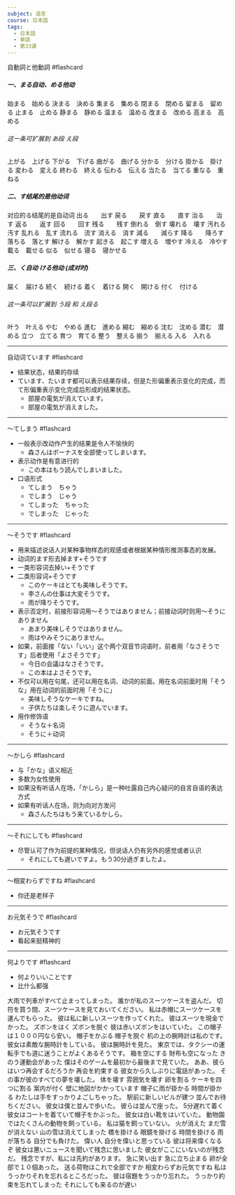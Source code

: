 ```yaml
---
subject: 语言
course: 日本語
tags:
  - 日本語
  - 単語
  - 第33课
---
```

自動詞と他動詞 #flashcard 
##### 一、まる自动、める他动
始まる　始める
決まる　決める
集まる　集める
閉まる　閉める
留まる　留める
止まる　止める
静まる　静める
温まる　温める
改まる　改める
高まる　高める
###### 这一条可扩展到 あ段 え段
上がる　上げる
下がる　下げる
曲がる　曲げる
分かる　分ける
掛かる　掛ける
変わる　変える
終わる　終える
伝わる　伝える
当たる　当てる
重なる　重ねる
##### 二、す结尾的是他动词 
对应的る结尾的是自动词
出る　　出す
戻る　　戻す
直る　　直す
治る　　治す
返る　　返す
回る　　回す
残る　　残す
倒れる　倒す
壊れる　壊す
汚れる　汚す
乱れる　乱す
流れる　流す
消える　消す
減る　　減らす
降る　　降ろす
落ちる　落とす
解ける　解かす
起きる　起こす
増える　増やす
冷える　冷やす
載る　載せる
似る　似せる
寝る　寝かせる
##### 三、く自动 ける他动 (成对时)
届く　届ける
続く　続ける
着く　着ける
開く　開ける
付く　付ける
###### 这一条可以扩展到 う段 和 え段る
叶う　叶える
やむ　やめる
進む　進める
縮む　縮める
沈む　沈める
潜む　潜める
立つ　立てる
育つ　育てる
整う　整える
揃う　揃える
入る　入れる 
<!--ID: 1739258017387-->




---



自动词ています #flashcard 
- 结果状态，结果的存续
- ています、たいます都可以表示结果存续，但是た形偏重表示变化的完成，而て形偏重表示变化完成后形成的结果状态。
	- 部屋の電気が消えています。
	- 部屋の電気が消えました。
<!--ID: 1739258017405-->



---



～てしまう #flashcard 
- 一般表示改动作产生的结果是令人不愉快的
	- 森さんはボーナスを全部使ってしまいます。
- 表示动作是有意进行的
	- この本はもう読んでしまいました。
- 口语形式
	- てしまう　ちゃう
	- でしまう　じゃう
	- てしまった　ちゃった
	- でしまった　じゃった
<!--ID: 1739258017413-->



---


～そうです #flashcard 
- 用来描述说话人对某种事物样态的观感或者根据某种情形推测事态的发展。
- 动词的ます形去掉ます+そうです
- 一类形容词去掉い+そうです
- 二类形容词+そうです
	- このケーキはとても美味しそうです。
	- 李さんの仕事は大変そうです。
	- 雨が降りそうです。
- 表示否定时，前接形容词用～そうではありません；前接动词时则用～そうにありません
	- あまり美味しそうではありません。
	- 雨はやみそうにありません。
- 如果，前面接「ない「いい」这个两个双音节词语时，前者用「なさそうです」后者使用「よさそうです」
	- 今日の会議はなさそうです。
	- この本はよさそうです。
- 不仅可以用在句尾，还可以用在名词、动词的前面。用在名词前面时用「そうな」用在动词的前面时用「そうに」
	- 美味しそうなケーキですね。
	- 子供たちは楽しそうに遊んでいます。
- 用作修饰语
	- そうな＋名词
	- そうに＋动词


---


～かしら #flashcard 
- 与「かな」语义相近
- 多数为女性使用
- 如果没有听话人在场，「かしら」是一种吐露自己内心疑问的自言自语的表达方式
- 如果有听话人在场，则为向对方发问
	- 森さんたちはもう来ているかしら。
<!--ID: 1739258017423-->



---


～それにしても #flashcard 
- 尽管认可了作为前提的某种情况，但说话人仍有另外的感觉或者认识
	- それにしても遅いですよ。もう30分過ぎましたよ。
<!--ID: 1739258017431-->



---


～相変わらずですね #flashcard 
- 你还是老样子
<!--ID: 1739258017439-->



---


お元気そうで #flashcard 
- お元気そうです
- 看起来挺精神的
<!--ID: 1739258017447-->


---

何よりです #flashcard 
- 何よりいいことです
- 比什么都强
<!--ID: 1739258017455-->



大雨で列車がすべて止まってしまった。
誰かが私のスーツケースを盗んだ。
切符を買う間、スーツケースを見ておいてください。
私は赤帽にスーツケースを運んでもらった。
彼は私に新しいスーツを作ってくれた。
彼はスーツを現金でかった。
ズボンをはく
ズボンを脱ぐ
彼は赤いズボンをはいていた。
この帽子は１０００円なら安い。
帽子をかぶる
帽子を脱ぐ
机の上の腕時計は私のです。
彼女は素敵な腕時計をしている。
彼は腕時計を見た。
東京では、タクシーの運転手でも道に迷うことがよくあるそうです。
箱を空にする
財布も空になった
きのう運動会があった
僕はそのゲームを最初から最後まで見ていた。
ああ、彼らはいつ再会するだろうか
再会を約束する
彼女から久しぶりに電話があった。
その事が彼のすべての夢を壊した。
体を壊す
雰囲気を壊す
卵を割る
ケーキを四つに割る
案内が付く
壁に地図がかかっています
帽子に雨が掛かる
時間が掛かる
わたしは手をすっかりよごしちゃった。
駅前に新しいビルが建つ
並んでお待ちください。
彼女は僕と並んで歩いた。
彼らは並んで座った。
5分遅れて着く
彼女はコートを着ていて帽子をかぶった。
彼女は白い靴をはいていた。
動物園ではたくさんの動物を飼っている。
私は猫を飼っていない。
火が消えた
まだ雪が消えない
山の雪は消えてしまった
橋を掛ける
眼鏡を掛ける
時間を掛ける
雨が落ちる
自分でも負けた。
偉い人
自分を偉いと思っている
彼は将来偉くなるぞ
彼女は悪いニュースを聞いて残念に思いました
彼女がここにいないのが残念だ。
残念ですが、私には先約があります。
急に笑い出す
急に立ち止まる
卵が全部で１０個あった。
送る荷物はこれで全部ですか
相変わらずお元気ですね
私はうっかりそれを忘れるところだった。
彼は宿題をうっかり忘れた。
うっかり約束を忘れてしまった
それにしても来るのが遅い




